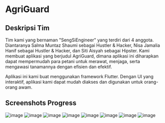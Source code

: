 # AgriGuard

## Deskripsi Tim
Tim kami yang bernaman "SengSiEngineer" yang terdiri dari 4 anggota. Diantaranya Salma Muntaz Shaumi sebagai Hustler & Hacker, Nisa Jamalia Hanif sebagai Hustler & Hacker, dan Siti Aisyah sebagai Hipster. Kami membuat aplikasi yang berjudul AgriGuard, dimana aplikasi ini diharapkan dapat mempermudah para petani untuk merawat, menjaga, serta mengawasi tanamannya dengan efisien dan efektif.

Aplikasi ini kami buat menggunakan framework Flutter. Dengan UI yang interaktif, aplikasi kami dapat mudah diakses dan digunakan untuk orang-orang awam.

## Screenshots Progress
![image](https://github.com/SalmaMuntazShaumi/AgriGuard/assets/80013618/5271aa5d-1d71-42d2-8c48-efc2c64309e0)
![image](https://github.com/SalmaMuntazShaumi/AgriGuard/assets/80013618/2a9fa7c2-1872-4a43-a529-7367b836dec0)
![image](https://github.com/SalmaMuntazShaumi/AgriGuard/assets/80013618/d0e0bcef-14d7-4361-80f5-00591a7e302d)
![image](https://github.com/SalmaMuntazShaumi/AgriGuard/assets/80013618/130cb9a8-6082-4687-9ac1-b419e245205e)
![image](https://github.com/SalmaMuntazShaumi/AgriGuard/assets/80013618/7c4d0b67-f960-4b71-b947-d1d7ff743b5f)
![image](https://github.com/SalmaMuntazShaumi/AgriGuard/assets/80013618/9a1c09ae-5781-4563-ac98-0c13ff1b6a79)
![image](https://github.com/SalmaMuntazShaumi/AgriGuard/assets/80013618/49c8998a-6b58-4720-98c8-d1551f40f3bc)
![image](https://github.com/SalmaMuntazShaumi/AgriGuard/assets/80013618/9be9a88d-f991-4c71-bac3-c76885047a71)




